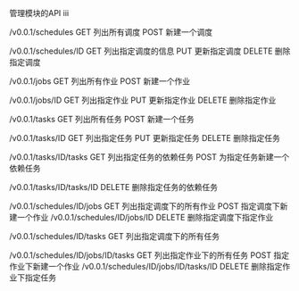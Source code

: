 
管理模块的API
iii

/v0.0.1/schedules
	GET  列出所有调度
	POST 新建一个调度

/v0.0.1/schedules/ID
	GET  列出指定调度的信息
	PUT 更新指定调度
	DELETE 删除指定调度


/v0.0.1/jobs
	GET  列出所有作业
	POST 新建一个作业

/v0.0.1/jobs/ID
	GET  列出指定作业
	PUT 更新指定作业
	DELETE 删除指定作业


/v0.0.1/tasks
	GET  列出所有任务
	POST 新建一个任务

/v0.0.1/tasks/ID
	GET  列出指定任务
	PUT 更新指定任务
	DELETE 删除指定任务

/v0.0.1/tasks/ID/tasks
	GET  列出指定任务的依赖任务
	POST 为指定任务新建一个依赖任务

/v0.0.1/tasks/ID/tasks/ID
	DELETE 删除指定任务的依赖任务

/v0.0.1/schedules/ID/jobs
	GET  列出指定调度下的所有作业
	POST 指定调度下新建一个作业
/v0.0.1/schedules/ID/jobs/ID
	DELETE 删除指定调度下指定作业


/v0.0.1/schedules/ID/tasks
	GET  列出指定调度下的所有任务

/v0.0.1/schedules/ID/jobs/ID/tasks
	GET  列出指定作业下的所有任务
	POST 指定作业下新建一个作业
/v0.0.1/schedules/ID/jobs/ID/tasks/ID
	DELETE 删除指定作业下指定任务


